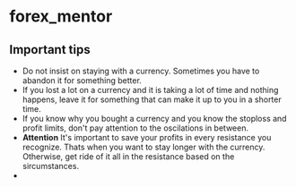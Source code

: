 # forex_mentor

## Important tips

* Do not insist on staying  with a currency. Sometimes you have to abandon it for something better.
* If you lost a lot on a currency and it is taking a lot of time and nothing happens, leave it  for something that can make it up to you in a shorter time.
* If you know why you bought a currency and you know the stoploss and profit limits, don't pay attention to the oscilations in between.
* **Attention** It's important to save your profits in every resistance you recognize. Thats when you want to stay longer with the currency. Otherwise, get ride of it all in the resistance based on the sircumstances.
*   

